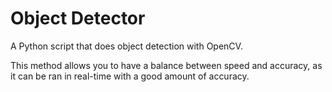 # Object Detector
A Python script that does object detection with OpenCV.

This method allows you to have a balance between speed and accuracy, as it can be ran in real-time with a good amount of accuracy.
